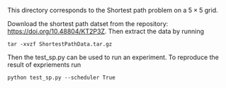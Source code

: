 This directory corresponds to the Shortest path problem on a $5 \times 5$ grid.

Download the shortest path datset from the repository: https://doi.org/10.48804/KT2P3Z. 
Then extract the data by running
```
tar -xvzf ShortestPathData.tar.gz
```

Then the test_sp.py can be used to run an experiment.
To reproduce the result of expriements run
```
python test_sp.py --scheduler True
```
